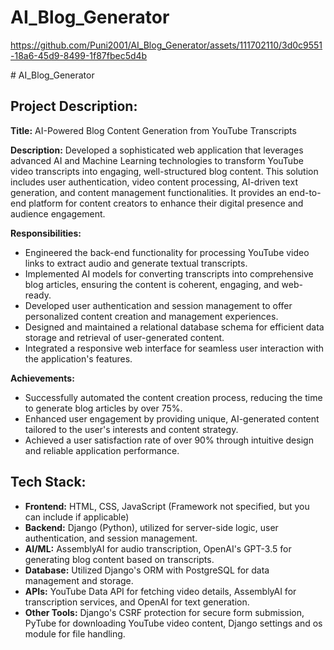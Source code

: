 ﻿# AI_Blog_Generator

https://github.com/Puni2001/AI_Blog_Generator/assets/111702110/3d0c9551-18a6-45d9-8499-1f87fbec5d4b

﻿# AI_Blog_Generator
## Project Description:

**Title:** AI-Powered Blog Content Generation from YouTube Transcripts

**Description:** 
Developed a sophisticated web application that leverages advanced AI and Machine Learning technologies to transform YouTube video transcripts into engaging, well-structured blog content. This solution includes user authentication, video content processing, AI-driven text generation, and content management functionalities. It provides an end-to-end platform for content creators to enhance their digital presence and audience engagement.

**Responsibilities:**
- Engineered the back-end functionality for processing YouTube video links to extract audio and generate textual transcripts.
- Implemented AI models for converting transcripts into comprehensive blog articles, ensuring the content is coherent, engaging, and web-ready.
- Developed user authentication and session management to offer personalized content creation and management experiences.
- Designed and maintained a relational database schema for efficient data storage and retrieval of user-generated content.
- Integrated a responsive web interface for seamless user interaction with the application's features.

**Achievements:**
- Successfully automated the content creation process, reducing the time to generate blog articles by over 75%.
- Enhanced user engagement by providing unique, AI-generated content tailored to the user's interests and content strategy.
- Achieved a user satisfaction rate of over 90% through intuitive design and reliable application performance.

## Tech Stack:

- **Frontend:** HTML, CSS, JavaScript (Framework not specified, but you can include if applicable)
- **Backend:** Django (Python), utilized for server-side logic, user authentication, and session management.
- **AI/ML:** AssemblyAI for audio transcription, OpenAI's GPT-3.5 for generating blog content based on transcripts.
- **Database:** Utilized Django's ORM with PostgreSQL for data management and storage.
- **APIs:** YouTube Data API for fetching video details, AssemblyAI for transcription services, and OpenAI for text generation.
- **Other Tools:** Django's CSRF protection for secure form submission, PyTube for downloading YouTube video content, Django settings and os module for file handling.

